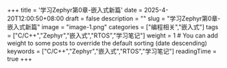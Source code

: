+++
title = '学习Zephyr第0章-嵌入式新篇'
date = 2025-4-20T12:00:50+08:00
draft = false
description = ""
slug = "学习Zephyr第0章-嵌入式新篇"
image = "image-1.png"
categories = ["编程相关","嵌入式"]
tags = ["C/C++","Zephyr","嵌入式","RTOS","学习笔记"]
weight = 1       # You can add weight to some posts to override the default sorting (date descending)
keywords = ["C/C++","Zephyr","嵌入式","RTOS","学习笔记"]
readingTime = true
+++